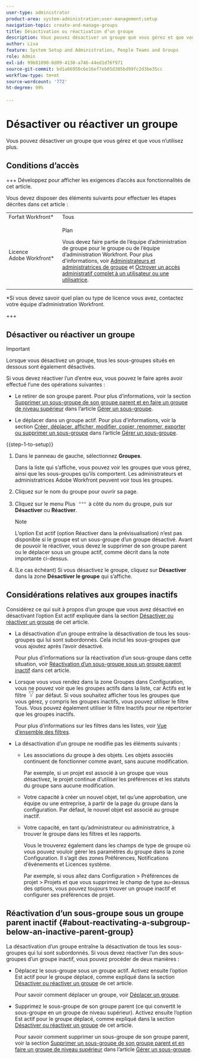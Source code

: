 ```yaml
---
user-type: administrator
product-area: system-administration;user-management;setup
navigation-topic: create-and-manage-groups
title: Désactivation ou réactivation d’un groupe
description: Vous pouvez désactiver un groupe que vous gérez et que vous n’utilisez plus.
author: Lisa
feature: System Setup and Administration, People Teams and Groups
role: Admin
exl-id: 99b81090-8d09-4130-a746-44ed1d76f971
source-git-commit: bd1a66950c6e16ef7eb05d385bd99fc2d3be35cc
workflow-type: tm+mt
source-wordcount: '772'
ht-degree: 99%

---
```


# Désactiver ou réactiver un groupe

<!--
If Callisto adds the <b>Is active</b> checkbox to the Details page for groups you view, add that info to Manage groups/Create and manage groups/manage-a-group and to Manage groups/Create and manage groups/view-and-manage-a-groups-details
-->

Vous pouvez désactiver un groupe que vous gérez et que vous n’utilisez plus.

## Conditions d’accès

+++ Développez pour afficher les exigences d’accès aux fonctionnalités de cet article.

Vous devez disposer des éléments suivants pour effectuer les étapes décrites dans cet article :

<table style="table-layout:auto"> 
 <col> 
 <col> 
 <tbody> 
  <tr> 
   <td role="rowheader">Forfait Workfront*</td> 
   <td>Tous</td> 
  </tr> 
  <tr> 
   <td role="rowheader">Licence Adobe Workfront*</td> 
   <td> <p>Plan </p> <p>Vous devez faire partie de l’équipe d’administration de groupe pour le groupe ou de l’équipe d’administration Workfront. Pour plus d’informations, voir <a href="../../../administration-and-setup/manage-groups/group-roles/group-administrators.md" class="MCXref xref">Administrateurs et administratrices de groupe</a> et <a href="../../../administration-and-setup/add-users/configure-and-grant-access/grant-a-user-full-administrative-access.md" class="MCXref xref">Octroyer un accès administratif complet à un utilisateur ou une utilisatrice</a>.</p> </td> 
  </tr> 
 </tbody> 
</table>

&#42;Si vous devez savoir quel plan ou type de licence vous avez, contactez votre équipe d’administration Workfront.

+++

## Désactiver ou réactiver un groupe

>[!IMPORTANT]
>
>Lorsque vous désactivez un groupe, tous les sous-groupes situés en dessous sont également désactivés.
>
>Si vous devez réactiver l’un d’entre eux, vous pouvez le faire après avoir effectué l’une des opérations suivantes :
>
>* Le retirer de son groupe parent. Pour plus d’informations, voir la section [Supprimer un sous-groupe de son groupe parent et en faire un groupe de niveau supérieur](../../../administration-and-setup/manage-groups/create-and-manage-subgroups/manage-subgroups.md#make) dans l’article [Gérer un sous-groupe](../../../administration-and-setup/manage-groups/create-and-manage-subgroups/manage-subgroups.md).
>
>* Le déplacer dans un groupe actif. Pour plus d’informations, voir la section [Créer, déplacer, afficher, modifier, copier, renommer, exporter ou supprimer un sous-groupe](../../../administration-and-setup/manage-groups/create-and-manage-subgroups/manage-subgroups.md#create) dans l’article [Gérer un sous-groupe](../../../administration-and-setup/manage-groups/create-and-manage-subgroups/manage-subgroups.md).

{{step-1-to-setup}}

1. Dans le panneau de gauche, sélectionnez **Groupes**.

   Dans la liste qui s’affiche, vous pouvez voir les groupes que vous gérez, ainsi que les sous-groupes qu’ils comportent. Les administrateurs et administratrices Adobe Workfront peuvent voir tous les groupes.

1. Cliquez sur le nom du groupe pour ouvrir sa page.

1. Cliquez sur le menu Plus ![](assets/more-icon.png) à côté du nom du groupe, puis sur **Désactiver** ou **Réactiver**.

   >[!NOTE]
   >
   >L’option Est actif (option Réactiver dans la prévisualisation) n’est pas disponible si le groupe est un sous-groupe d’un groupe désactivé. Avant de pouvoir le réactiver, vous devez le supprimer de son groupe parent ou le déplacer sous un groupe actif, comme décrit dans la note importante ci-dessus.

1. (Le cas échéant) Si vous désactivez le groupe, cliquez sur **Désactiver** dans la zone **Désactiver le groupe** qui s’affiche.

## Considérations relatives aux groupes inactifs

Considérez ce qui suit à propos d’un groupe que vous avez désactivé en désactivant l’option Est actif expliquée dans la section [Désactiver ou réactiver un groupe](#View) de cet article.

* La désactivation d’un groupe entraîne la désactivation de tous les sous-groupes qui lui sont subordonnés. Cela inclut les sous-groupes que vous ajoutez après l’avoir désactivé.

  Pour plus d’informations sur la réactivation d’un sous-groupe dans cette situation, voir [Réactivation d’un sous-groupe sous un groupe parent inactif](#about-reactivating-a-subgroup-below-an-inactive-parent-group) dans cet article.

* Lorsque vous vous rendez dans la zone Groupes dans Configuration, vous ne pouvez voir que les groupes actifs dans la liste, car Actifs est le filtre ![](assets/filter-nwepng.png) par défaut. Si vous souhaitez afficher tous les groupes que vous gérez, y compris les groupes inactifs, vous pouvez utiliser le filtre Tous. Vous pouvez également utiliser le filtre Inactifs pour ne répertorier que les groupes inactifs.

  Pour plus d’informations sur les filtres dans les listes, voir [Vue d’ensemble des filtres](../../../reports-and-dashboards/reports/reporting-elements/filters-overview.md).

* La désactivation d’un groupe ne modifie pas les éléments suivants :

   * Les associations du groupe à des objets. Les objets associés continuent de fonctionner comme avant, sans aucune modification.

     Par exemple, si un projet est associé à un groupe que vous désactivez, le projet continue d’utiliser les préférences et les statuts du groupe sans aucune modification.

   * Votre capacité à créer un nouvel objet, tel qu’une approbation, une équipe ou une entreprise, à partir de la page du groupe dans la configuration. Par défaut, le nouvel objet est associé au groupe inactif.
   * Votre capacité, en tant qu’administrateur ou administratrice, à trouver le groupe dans les filtres et les rapports.

     Vous le trouverez également dans les champs de type de groupe où vous pouvez vouloir gérer les paramètres du groupe dans la zone Configuration. Il s’agit des zones Préférences, Notifications d’événements et Licences système.

     Par exemple, si vous allez dans Configuration > Préférences de projet > Projets et que vous supprimez le champ de type au-dessus des options, vous pouvez toujours trouver un groupe inactif et configurer ses préférences de projet.

## Réactivation d’un sous-groupe sous un groupe parent inactif {#about-reactivating-a-subgroup-below-an-inactive-parent-group}

La désactivation d’un groupe entraîne la désactivation de tous les sous-groupes qui lui sont subordonnés. Si vous devez réactiver l’un des sous-groupes d’un groupe inactif, vous pouvez procéder de deux manières :

* Déplacez le sous-groupe sous un groupe actif. Activez ensuite l’option Est actif pour le groupe déplacé, comme expliqué dans la section [Désactiver ou réactiver un groupe](#View) de cet article.

  Pour savoir comment déplacer un groupe, voir [Déplacer un groupe](../../../administration-and-setup/manage-groups/create-and-manage-groups/move-a-group.md).

* Supprimez le sous-groupe de son groupe parent (ce qui convertit le sous-groupe en un groupe de niveau supérieur). Activez ensuite l’option Est actif pour le groupe déplacé, comme expliqué dans la section [Désactiver ou réactiver un groupe](#View) de cet article.

  Pour savoir comment supprimer un sous-groupe de son groupe parent, voir la section [Supprimer un sous-groupe de son groupe parent et en faire un groupe de niveau supérieur](../../../administration-and-setup/manage-groups/create-and-manage-subgroups/manage-subgroups.md#make) dans l’article [Gérer un sous-groupe](../../../administration-and-setup/manage-groups/create-and-manage-subgroups/manage-subgroups.md).
